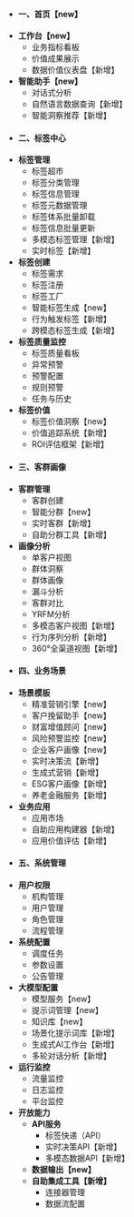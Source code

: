 - #### **一、首页【new】**
- **工作台【new】**
  - 业务指标看板
  - 价值成果展示
  - 数据价值仪表盘【新增】
- **智能助手【new】**
  - 对话式分析
  - 自然语言数据查询【新增】
  - 智能洞察推荐【新增】
- #### **二、标签中心**
- **标签管理**
	- 标签超市
	- 标签分类管理
	- 标签信息管理
	- 标签元数据管理
	- 标签体系批量卸载
	- 标签信息批量更新
	- 多模态标签管理【新增】
	- 实时标签【新增】
- **标签创建**
	- 标签需求
	- 标签注册
	- 标签工厂
	- 智能标签生成【new】
	- 行为触发标签【新增】
	- 跨模态标签生成【新增】
- **标签质量监控**
	- 标签质量看板
	- 异常预警
	- 预警配置
	- 规则预警
	- 任务与历史
- **标签价值**
	- 标签价值洞察【new】
	- 价值追踪系统【新增】
	- ROI评估框架【新增】
- #### **三、客群画像**
- **客群管理**
	- 客群创建
	- 智能分群【new】
	- 实时客群【新增】
	- 自助分群工具【新增】
- **画像分析**
	- 单客户视图
	- 群体洞察
	- 群体画像
	- 漏斗分析
	- 客群对比
	- YRFM分析
	- 多模态客户视图【新增】
	- 行为序列分析【新增】
	- 360°全渠道视图【新增】
- #### **四、业务场景**
- **场景模板**
	- 精准营销引擎【new】
	- 客户挽留助手【new】
	- 财富增值顾问【new】
	- 风险预警监控【new】
	- 企业客户画像【new】
	- 实时决策流【新增】
	- 生成式营销【新增】
	- ESG客户画像【新增】
	- 养老金融服务【新增】
- **业务应用**
	- 应用市场
	- 自助应用构建器【新增】
	- 应用价值评估【新增】
- #### **五、系统管理**
- **用户权限**
	- 机构管理
	- 用户管理
	- 角色管理
	- 流程管理
- **系统配置**
	- 调度任务
	- 参数设置
	- 公告管理
- **大模型配置**
	- 模型服务【new】
	- 提示词管理【new】
	- 知识库【new】
	- 场景化提示词库【新增】
	- 生成式AI工作台【新增】
	- 多轮对话分析【新增】
- **运行监控**
	- 流量监控
	- 日志监控
	- 平台监控
- **开放能力**
	- **API服务**
		- 标签快递（API）
		- 实时决策API【新增】
		- 多模态数据API【新增】
	- **数据输出【new】**
	- **自助集成工具【新增】**
		- 连接器管理
		- 数据流配置